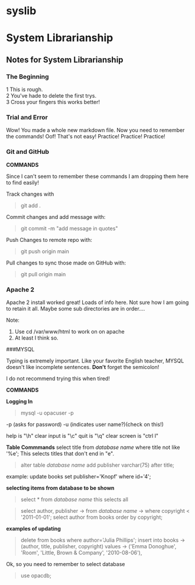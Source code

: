 # syslib
# System Librarianship

## Notes for System Librarianship

### The Beginning

1 This is rough.  
2 You've hade to delete the first trys.  
3 Cross your fingers this works better!  

### Trial and Error 

Wow! You made a whole new markdown file.
Now you need to remember the commands!
Oof! That's not easy!
Practice! Practice! Practice!

### Git and GitHub

**COMMANDS**

Since I can't seem to remember these commands
I am dropping them here to find easily!

Track changes with
>git add .

Commit changes and add message with:
>git commit -m "add message in quotes"

Push Changes to remote repo with:
>git push origin main

Pull changes to sync those made on GitHub with:
>git pull origin main


### Apache 2 

Apache 2 install worked great!
Loads of info here. Not sure how I am going to retain it all.
Maybe some sub directories are in order....

Note:
1. Use cd /var/www/html to work on on apache
2. At least I think so.

###MYSQL

Typing is extremely important. 
Like your favorite English teacher, 
MYSQL doesn't like incomplete sentences.
**Don't** forget the semicolon!

I do not recommend trying this when tired!


**COMMANDS**

**Logging In**

> mysql -u opacuser -p

-p (asks for password)
-u (indicates user name?)(check on this!)

help is "\h"
clear input is "\c"
quit is "\q"
clear screen is "ctrl l"

**Table Commmands**
select title from *database name* where title not like '%e';
This selects titles that don't end in "e".

>alter table *database name*
>add publisher varchar(75) after title;

example: update books set publisher='Knopf' where id='4';

**selecting items from database to be shown**
>select * from *database name*
this selects all

>select author, publisher
    -> from *database name*
    -> where copyright < '2011-01-01';
> select author from books order by copyright;


**examples of updating**
> delete from books where author='Julia Phillips';
> insert into books
    -> (author, title, publisher, copyright) values
    -> ('Emma Donoghue', 'Room', 'Little, Brown \& Company', '2010-08-06'),

Ok, so you need to remember to select database
> use opacdb;


